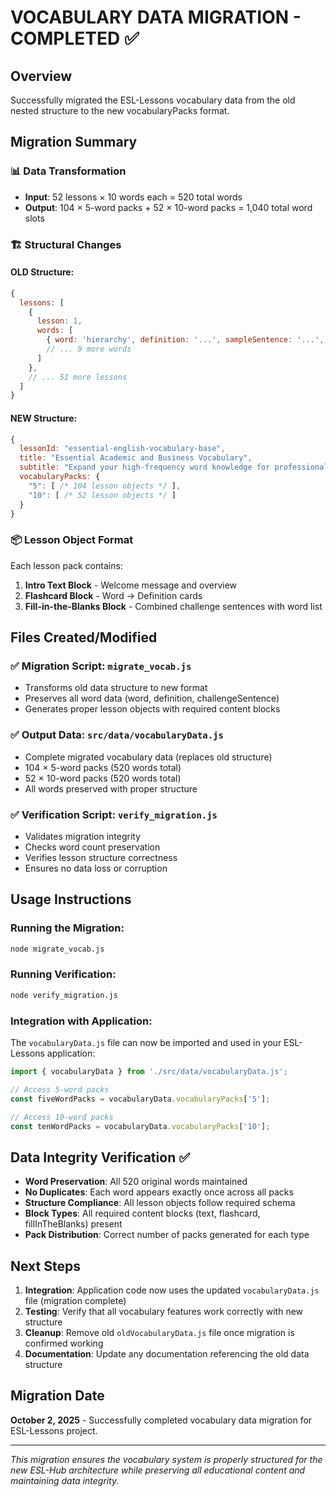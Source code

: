 # VOCABULARY DATA MIGRATION - COMPLETED ✅

## Overview
Successfully migrated the ESL-Lessons vocabulary data from the old nested structure to the new vocabularyPacks format.

## Migration Summary

### 📊 **Data Transformation**
- **Input**: 52 lessons × 10 words each = 520 total words
- **Output**: 104 × 5-word packs + 52 × 10-word packs = 1,040 total word slots

### 🏗️ **Structural Changes**

#### OLD Structure:
```javascript
{
  lessons: [
    {
      lesson: 1,
      words: [
        { word: 'hierarchy', definition: '...', sampleSentence: '...', challengeSentence: '...' },
        // ... 9 more words
      ]
    },
    // ... 51 more lessons
  ]
}
```

#### NEW Structure:
```javascript
{
  lessonId: "essential-english-vocabulary-base",
  title: "Essential Academic and Business Vocabulary",
  subtitle: "Expand your high-frequency word knowledge for professional communication.",
  vocabularyPacks: {
    "5": [ /* 104 lesson objects */ ],
    "10": [ /* 52 lesson objects */ ]
  }
}
```

### 📦 **Lesson Object Format**
Each lesson pack contains:
1. **Intro Text Block** - Welcome message and overview
2. **Flashcard Block** - Word → Definition cards
3. **Fill-in-the-Blanks Block** - Combined challenge sentences with word list

## Files Created/Modified

### ✅ **Migration Script**: `migrate_vocab.js`
- Transforms old data structure to new format
- Preserves all word data (word, definition, challengeSentence)
- Generates proper lesson objects with required content blocks

### ✅ **Output Data**: `src/data/vocabularyData.js`
- Complete migrated vocabulary data (replaces old structure)
- 104 × 5-word packs (520 words total)
- 52 × 10-word packs (520 words total)
- All words preserved with proper structure

### ✅ **Verification Script**: `verify_migration.js`
- Validates migration integrity
- Checks word count preservation
- Verifies lesson structure correctness
- Ensures no data loss or corruption

## Usage Instructions

### Running the Migration:
```bash
node migrate_vocab.js
```

### Running Verification:
```bash
node verify_migration.js
```

### Integration with Application:
The `vocabularyData.js` file can now be imported and used in your ESL-Lessons application:

```javascript
import { vocabularyData } from './src/data/vocabularyData.js';

// Access 5-word packs
const fiveWordPacks = vocabularyData.vocabularyPacks['5'];

// Access 10-word packs
const tenWordPacks = vocabularyData.vocabularyPacks['10'];
```

## Data Integrity Verification ✅

- **Word Preservation**: All 520 original words maintained
- **No Duplicates**: Each word appears exactly once across all packs
- **Structure Compliance**: All lesson objects follow required schema
- **Block Types**: All required content blocks (text, flashcard, fillInTheBlanks) present
- **Pack Distribution**: Correct number of packs generated for each type

## Next Steps

1. **Integration**: Application code now uses the updated `vocabularyData.js` file (migration complete)
2. **Testing**: Verify that all vocabulary features work correctly with new structure
3. **Cleanup**: Remove old `oldVocabularyData.js` file once migration is confirmed working
4. **Documentation**: Update any documentation referencing the old data structure

## Migration Date
**October 2, 2025** - Successfully completed vocabulary data migration for ESL-Lessons project.

---

*This migration ensures the vocabulary system is properly structured for the new ESL-Hub architecture while preserving all educational content and maintaining data integrity.*
